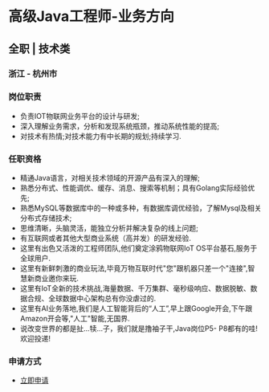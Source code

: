 
# 高级Java工程师-业务方向
## 全职  |  技术类
### 浙江 - 杭州市

### 岗位职责
- 负责IOT物联网业务平台的设计与研发;
- 深入理解业务需求，分析和发现系统瓶颈，推动系统性能的提高;
- 对技术有热情;对技术能力有中长期的规划;持续学习.
### 任职资格
- 精通Java语言，对相关技术领域的开源产品有深入的理解;
- 熟悉分布式、性能调优、缓存、消息、搜索等机制；具有Golang实际经验优先;
- 熟悉MySQL等数据库中的一种或多种，有数据库调优经验，了解Mysql及相关分布式存储技术;
- 思维清晰，头脑灵活，能独立分析并解决复杂的线上问题;
- 有互联网或者其他大型商业系统（高并发）的研发经验.
- 这里有出色又活泼的工程师团队,他们奠定涂鸦物联网IoT OS平台基石,服务于全球用户.
- 这里有新鲜刺激的商业玩法,毕竟万物互联时代"您"跟机器只差一个"连接",智慧新商业邀你来玩.
- 这里有IoT全新的技术挑战,海量数据、千万集群、毫秒级响应、数据脱敏、数据合规、全球数据中心架构总有你没虐过的.
- 这里有AI业务落地,我们是人工智能背后的“人工”,早上跟Google开会,下午跟Amazon开会等,"人工"智能,无国界.
- 说改变世界的都是扯...犊...子，我们就是撸袖子干,Java岗位P5- P8都有的哇!欢迎投递!
### 申请方式
- <a href="mailto:hr@tuya.com?subject=求职简历-高级Java工程师-业务方向-来自GitHub">立即申请</a>
